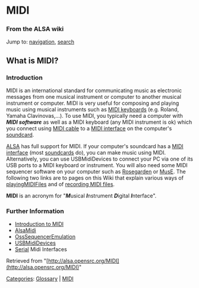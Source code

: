 MIDI
====

### From the ALSA wiki

Jump to: [navigation](#mw-head), [search](#p-search)

What is MIDI?
-------------

### Introduction

MIDI is an international standard for communicating music as electronic
messages from one musical instrument or computer to another musical
instrument or computer. MIDI is very useful for composing and playing
music using musical instruments such as [MIDI
keyboards](/MIDI_keyboards "MIDI keyboards") (e.g. Roland, Yamaha
Clavinovas,...). To use MIDI, you typically need a computer with ***MIDI
software*** as well as a MIDI keyboard (any MIDI instrument is ok) which
you connect using [MIDI cable](/MIDI_cable "MIDI cable") to a [MIDI
interface](/MIDI_interface "MIDI interface") on the computer's
[soundcard](/Soundcard "Soundcard").

[ALSA](/ALSA "ALSA") has full support for MIDI. If your computer's
soundcard has a [MIDI interface](/MIDI_interface "MIDI interface") (most
[soundcards](/Soundcard "Soundcard") do), you can make music using MIDI.
Alternatively, you can use USBMidiDevices to connect your PC via one of
its USB ports to a MIDI keyboard or instrument. You will also need some
MIDI sequencer software on your computer such as
[Rosegarden](/Rosegarden "Rosegarden") or [MusE](/MusE "MusE"). The
following two links are to pages on this Wiki that explain various ways
of [playingMIDIFiles](/PlayingMIDIFiles "PlayingMIDIFiles") and of
[recording MIDI files](/Recording_MIDI_files "Recording MIDI files").

**MIDI** is an acronym for "***M***usical ***I***nstrument ***D***igital
***I***nterface".

### Further Information

-   [Introduction to MIDI](http://en.wikipedia.org/wiki/MIDI)
-   [AlsaMidi](/AlsaMidi "AlsaMidi")
-   [OssSequencerEmulation](/OssSequencerEmulation "OssSequencerEmulation")
-   [USBMidiDevices](/USBMidiDevices "USBMidiDevices")
-   [Serial](/Serial "Serial") Midi Interfaces

Retrieved from
"[http://alsa.opensrc.org/MIDI](http://alsa.opensrc.org/MIDI)"

[Categories](/Special:Categories "Special:Categories"):
[Glossary](/Category:Glossary "Category:Glossary") |
[MIDI](/Category:MIDI "Category:MIDI")

